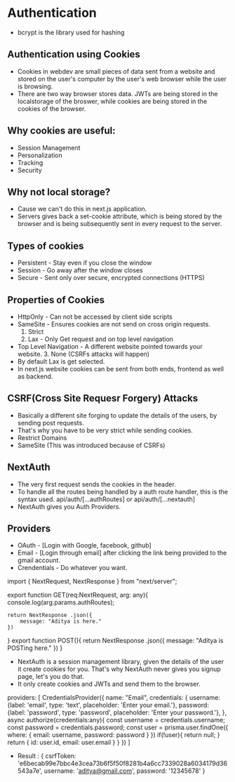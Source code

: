 # Authentication
- bcrypt is the library used for hashing

## Authentication using Cookies  

- Cookies in webdev are small pieces of data sent from a website and stored on the user's computer by the user's web browser while the user is browsing.
- There are two way browser stores data. 
JWTs are being stored in the localstorage of the broswer, while cookies are being stored in the cookies of the browser.

## Why cookies are useful: 
- Session Management   
- Personalization 
- Tracking
- Security
  
## Why not local storage?
- Cause we can't do this in next.js application.
- Servers gives back a set-cookie attribute, which is being stored by the browser and is being subsequently sent in every request to the server. 

## Types of cookies
- Persistent - Stay even if you close the window
- Session - Go away after the window closes
- Secure - Sent only over secure, encrypted connections (HTTPS)

## Properties of Cookies
- HttpOnly - Can not be accessed by client side scripts
- SameSite - Ensures cookies are not send on cross origin requests.
    1. Strict 
    2. Lax - Only Get request and on top level navigation
- Top Level Navigation - A different website pointed towards your website.
    3. None (CSRFs attacks will happen)
- By default Lax is get selected.
- In next.js website cookies can be sent from both ends, frontend as well as backend.  

## CSRF(Cross Site Requesr Forgery) Attacks
- Basically a different site forging to update the details of the users, by sending post requests.
- That's why you have to be very strict while sending cookies.
- Restrict Domains
- SameSite (This was introduced because of CSRFs)

## NextAuth
- The very first request sends the cookies in the header. 
- To handle all the routes being handled by a auth route handler, this is the syntax used. 
api/auth/[...authRoutes] or api/auth/[...nextauth]
- NextAuth gives you Auth Providers.

## Providers
- OAuth - [Login with Google, facebook, github]
- Email - [Login through email] after clicking the link being provided to the gmail account. 
- Crendentials - Do whatever you want. 

import { NextRequest, NextResponse } from "next/server";

export function GET(req:NextRequest, arg: any){
    console.log(arg.params.authRoutes);
    
    return NextResponse .json({
        message: "Aditya is here."
    })
}
export function POST(){
    return NextResponse .json({
        message: "Aditya is POSTing here."
    })
}

- NextAuth is a session management library, given the details of the user it create cookies for you. That's why NextAuth never gives you signup page, let's you do that.
- It only create cookies and JWTs and send them to the browser.

providers: [
    CredentialsProvider({
        name: "Email",
        credentials: {
            username: {label: 'email', type: 'text', placeholder: 'Enter your email.'},
            password: {label: 'password', type: 'password', placeholder: 'Enter your password.'},
        },
        async authorize(credentials:any){
            const username = credentials.username;
            const password = credentials.password;
            const user = prisma.user.findOne({
                where: {
                    email: username,
                    password: password
                }
            })
            if(!user){
                return null;
            }
            return {
                id: user.id,
                email: user.email
            }
        }
    })
]

- Result : {
  csrfToken: 'e6becab99e7bbc4e3cea73b6f5f50f8281b4a6cc7339028a6034179d36543a7e',
  username: 'aditya@gmail.com',
  password: '12345678'
}